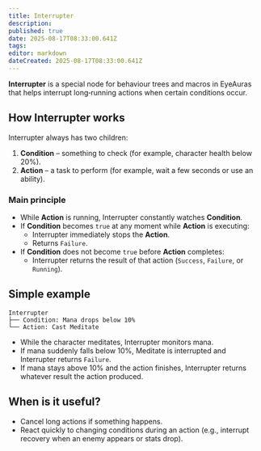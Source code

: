 ```yaml
---
title: Interrupter
description:
published: true
date: 2025-08-17T08:33:00.641Z
tags:
editor: markdown
dateCreated: 2025-08-17T08:33:00.641Z
---
```


**Interrupter** is a special node for behaviour trees and macros in EyeAuras that helps interrupt long‑running actions when certain conditions occur.

## How Interrupter works

Interrupter always has two children:

1. **Condition** – something to check (for example, character health below 20%).
2. **Action** – a task to perform (for example, wait a few seconds or use an ability).

### Main principle

- While **Action** is running, Interrupter constantly watches **Condition**.
- If **Condition** becomes `true` at any moment while **Action** is executing:
  - Interrupter immediately stops the **Action**.
  - Returns `Failure`.
- If **Condition** does not become `true` before **Action** completes:
  - Interrupter returns the result of that action (`Success`, `Failure`, or `Running`).

## Simple example
```
Interrupter
├── Condition: Mana drops below 10%
└── Action: Cast Meditate
```

- While the character meditates, Interrupter monitors mana.
- If mana suddenly falls below 10%, Meditate is interrupted and Interrupter returns `Failure`.
- If mana stays above 10% and the action finishes, Interrupter returns whatever result the action produced.

## When is it useful?
- Cancel long actions if something happens.
- React quickly to changing conditions during an action (e.g., interrupt recovery when an enemy appears or stats drop).
